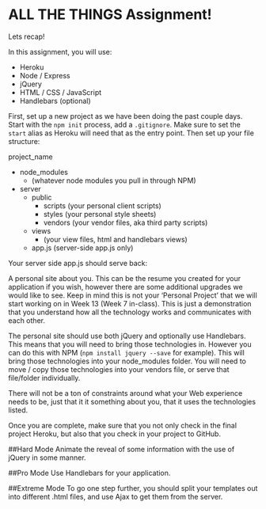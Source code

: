 # ALL THE THINGS Assignment!

Lets recap!

In this assignment, you will use:
- Heroku
- Node / Express
- jQuery 
- HTML / CSS / JavaScript
- Handlebars (optional)

First, set up a new project as we have been doing the past couple days. Start with the `npm init` process, add a `.gitignore`. Make sure to set the `start` alias as Heroku will need that as the entry point. Then set up your file structure:

project_name
  - node_modules
    - (whatever node modules you pull in through NPM)
  - server
    - public
      - scripts
        (your personal client scripts)
      - styles
        (your personal style sheets)
      - vendors
        (your vendor files, aka third party scripts)
    - views
      - (your view files, html and handlebars views)
    - app.js (server-side app.js only)

Your server side app.js should serve back:

A personal site about you. This can be the resume you created for your application if you wish, however there are some additional upgrades we would like to see. Keep in mind this is not your ‘Personal Project’ that we will start working on in Week 13 (Week 7 in-class). This is just a demonstration that you understand how all the technology works and communicates with each other. 

The personal site should use both jQuery and optionally use Handlebars. This means that you will need to bring those technologies in. However you can do this with NPM (`npm install jquery --save` for example). This will bring those technologies into your node_modules folder. You will need to move / copy those technologies into your vendors file, or serve that file/folder individually.

There will not be a ton of constraints around what your Web experience needs to be, just that it it something about you, that it uses the technologies listed.

Once you are complete, make sure that you not only check in the final project Heroku, but also that you check in your project to GitHub.

##Hard Mode
Animate the reveal of some information with the use of jQuery in some manner.

##Pro Mode
Use Handlebars for your application.

##Extreme Mode
To go one step further, you should split your templates out into different .html files, and use Ajax to get them from the server.
